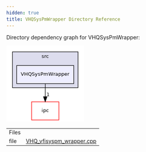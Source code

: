 ```yaml
---
hidden: true
title: VHQSysPmWrapper Directory Reference
---
```


Directory dependency graph for VHQSysPmWrapper:

![tmsagt/src/VHQSysPmWrapper](dir_2e151e0b75e9d9c1ff29ffca72564687_dep.png)

|  |  |
|----|----|
| Files |  |
| file   | <a href="_v_h_q__vfisyspm__wrapper_8cpp.md">VHQ_vfisyspm_wrapper.cpp</a> |
